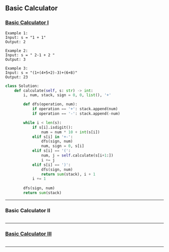 ## Basic Calculator

### [Basic Calculator I](https://github.com/quananhle/Python/tree/main/Software%20Engineering%20Practicing/Leetcode/Amazon/224.%20Basic%20Calculator)

```
Example 1:
Input: s = "1 + 1"
Output: 2

Example 2:
Input: s = " 2-1 + 2 "
Output: 3

Example 3:
Input: s = "(1+(4+5+2)-3)+(6+8)"
Output: 23
```

```Python
class Solution:
    def calculate(self, s: str) -> int:
        i, num, stack, sign = 0, 0, list(), '+'

        def dfs(operation, num):
            if operation == '+': stack.append(num)
            if operation == '-': stack.append(-num)

        while i < len(s):
            if s[i].isdigit():
                num = num * 10 + int(s[i])
            elif s[i] in '+-':
                dfs(sign, num)
                num, sign = 0, s[i]
            elif s[i] == '(':
                num, j = self.calculate(s[i+1:])
                i += j
            elif s[i] == ')':
                dfs(sign, num)
                return sum(stack), i + 1
            i += 1
        
        dfs(sign, num)
        return sum(stack)
```

---

### Basic Calculator II

```Python

```

---

### [Basic Calculator III](https://github.com/quananhle/Python/tree/main/Software%20Engineering%20Practicing/Leetcode/Google/772.%20Basic%20Calculator%20III)

```Python

```

---

